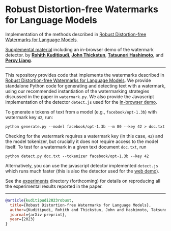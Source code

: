 # Robust Distortion-free Watermarks for Language Models

Implementation of the methods described in [Robust Distortion-free Watermarks for Language Models](https://arxiv.org/abs/).

[Supplemental material](https://crfm.stanford.edu/2023/07/28/watermarking.html) including an in-browser demo of the watermark detector.
by [__Rohith Kuditipudi__](https://web.stanford.edu/~rohithk/), [__John Thickstun__](https://johnthickstun.com/), [__Tatsunori Hashimoto__](https://thashim.github.io/), and [__Percy Liang__](https://cs.stanford.edu/~pliang/).

-------------------------------------------------------------------------------------

This repository provides code that implements the watermarks described in [Robust Distortion-free Watermarks for Language Models](https://arxiv.org/abs/). We provide standalone Python code for generating and detecting text with a watermark, using our recommended instantiation of the watermarking strategies discussed in the paper in `watermark.py`. We also provide the Javascript implementation of the detector `detect.js` used for the [in-browser demo](https://crfm.stanford.edu/2023/07/28/watermarking.html).

To generate `m` tokens of text from a model (e.g., `facebook/opt-1.3b`) with watermark key `42`, run:

```
python generate.py --model facebook/opt-1.3b --m 80 --key 42 > doc.txt
```

Checking for the watermark requires a watermark key (in this case, `42`) and the model tokenizer, but crucially it does not require access to the model itself. To test for a watermark in a given text document `doc.txt`, run

```
python detect.py doc.txt --tokenizer facebook/opt-1.3b --key 42
```

Alternatively, you can use the javascript detector implemented `detect.js` which runs much faster (this is also the detector used for the [web demo](https://crfm.stanford.edu/2023/07/28/watermarking.html)).

See the [experiments](experiments) directory (forthcoming) for details on reproducing all the experimental results reported in the paper.

-------------------------------------------------------------------------------------

```bib
@article{kuditipudi2023robust,
  title={Robust Distortion-free Watermarks for Language Models},
  author={Kuditipudi, Rohith and Thickstun, John and Hashimoto, Tatsunori and Liang, Percy},
  journal={arXiv preprint},
  year={2023}
}
```
